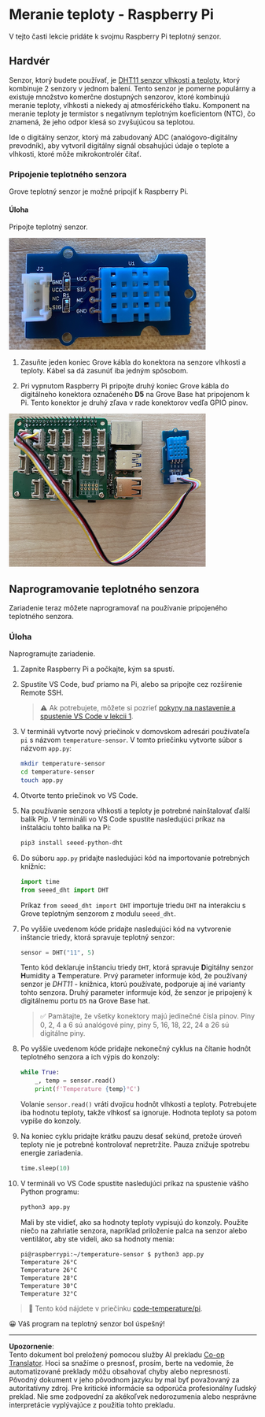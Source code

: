 <!--
CO_OP_TRANSLATOR_METADATA:
{
  "original_hash": "7678f7c67b97ee52d5727496dcd7d346",
  "translation_date": "2025-08-28T11:27:14+00:00",
  "source_file": "2-farm/lessons/1-predict-plant-growth/pi-temp.md",
  "language_code": "sk"
}
-->
# Meranie teploty - Raspberry Pi

V tejto časti lekcie pridáte k svojmu Raspberry Pi teplotný senzor.

## Hardvér

Senzor, ktorý budete používať, je [DHT11 senzor vlhkosti a teploty](https://www.seeedstudio.com/Grove-Temperature-Humidity-Sensor-DHT11.html), ktorý kombinuje 2 senzory v jednom balení. Tento senzor je pomerne populárny a existuje množstvo komerčne dostupných senzorov, ktoré kombinujú meranie teploty, vlhkosti a niekedy aj atmosférického tlaku. Komponent na meranie teploty je termistor s negatívnym teplotným koeficientom (NTC), čo znamená, že jeho odpor klesá so zvyšujúcou sa teplotou.

Ide o digitálny senzor, ktorý má zabudovaný ADC (analógovo-digitálny prevodník), aby vytvoril digitálny signál obsahujúci údaje o teplote a vlhkosti, ktoré môže mikrokontrolér čítať.

### Pripojenie teplotného senzora

Grove teplotný senzor je možné pripojiť k Raspberry Pi.

#### Úloha

Pripojte teplotný senzor.

![Grove teplotný senzor](../../../../../translated_images/grove-dht11.07f8eafceee170043efbb53e1d15722bd4e00fbaa9ff74290b57e9f66eb82c17.sk.png)

1. Zasuňte jeden koniec Grove kábla do konektora na senzore vlhkosti a teploty. Kábel sa dá zasunúť iba jedným spôsobom.

1. Pri vypnutom Raspberry Pi pripojte druhý koniec Grove kábla do digitálneho konektora označeného **D5** na Grove Base hat pripojenom k Pi. Tento konektor je druhý zľava v rade konektorov vedľa GPIO pinov.

![Grove teplotný senzor pripojený k zásuvke A0](../../../../../translated_images/pi-temperature-sensor.3ff82fff672c8e565ef25a39d26d111de006b825a7e0867227ef4e7fbff8553c.sk.png)

## Naprogramovanie teplotného senzora

Zariadenie teraz môžete naprogramovať na používanie pripojeného teplotného senzora.

### Úloha

Naprogramujte zariadenie.

1. Zapnite Raspberry Pi a počkajte, kým sa spustí.

1. Spustite VS Code, buď priamo na Pi, alebo sa pripojte cez rozšírenie Remote SSH.

    > ⚠️ Ak potrebujete, môžete si pozrieť [pokyny na nastavenie a spustenie VS Code v lekcii 1](../../../1-getting-started/lessons/1-introduction-to-iot/pi.md).

1. V termináli vytvorte nový priečinok v domovskom adresári používateľa `pi` s názvom `temperature-sensor`. V tomto priečinku vytvorte súbor s názvom `app.py`:

    ```sh
    mkdir temperature-sensor
    cd temperature-sensor
    touch app.py
    ```

1. Otvorte tento priečinok vo VS Code.

1. Na používanie senzora vlhkosti a teploty je potrebné nainštalovať ďalší balík Pip. V termináli vo VS Code spustite nasledujúci príkaz na inštaláciu tohto balíka na Pi:

    ```sh
    pip3 install seeed-python-dht
    ```

1. Do súboru `app.py` pridajte nasledujúci kód na importovanie potrebných knižníc:

    ```python
    import time
    from seeed_dht import DHT
    ```

    Príkaz `from seeed_dht import DHT` importuje triedu `DHT` na interakciu s Grove teplotným senzorom z modulu `seeed_dht`.

1. Po vyššie uvedenom kóde pridajte nasledujúci kód na vytvorenie inštancie triedy, ktorá spravuje teplotný senzor:

    ```python
    sensor = DHT("11", 5)
    ```

    Tento kód deklaruje inštanciu triedy `DHT`, ktorá spravuje **D**igitálny senzor **H**umidity a **T**emperature. Prvý parameter informuje kód, že používaný senzor je *DHT11* - knižnica, ktorú používate, podporuje aj iné varianty tohto senzora. Druhý parameter informuje kód, že senzor je pripojený k digitálnemu portu `D5` na Grove Base hat.

    > ✅ Pamätajte, že všetky konektory majú jedinečné čísla pinov. Piny 0, 2, 4 a 6 sú analógové piny, piny 5, 16, 18, 22, 24 a 26 sú digitálne piny.

1. Po vyššie uvedenom kóde pridajte nekonečný cyklus na čítanie hodnôt teplotného senzora a ich výpis do konzoly:

    ```python
    while True:
        _, temp = sensor.read()
        print(f'Temperature {temp}°C')
    ```

    Volanie `sensor.read()` vráti dvojicu hodnôt vlhkosti a teploty. Potrebujete iba hodnotu teploty, takže vlhkosť sa ignoruje. Hodnota teploty sa potom vypíše do konzoly.

1. Na koniec cyklu pridajte krátku pauzu desať sekúnd, pretože úroveň teploty nie je potrebné kontrolovať nepretržite. Pauza znižuje spotrebu energie zariadenia.

    ```python
    time.sleep(10)
    ```

1. V termináli vo VS Code spustite nasledujúci príkaz na spustenie vášho Python programu:

    ```sh
    python3 app.py
    ```

    Mali by ste vidieť, ako sa hodnoty teploty vypisujú do konzoly. Použite niečo na zahriatie senzora, napríklad priloženie palca na senzor alebo ventilátor, aby ste videli, ako sa hodnoty menia:

    ```output
    pi@raspberrypi:~/temperature-sensor $ python3 app.py 
    Temperature 26°C
    Temperature 26°C
    Temperature 28°C
    Temperature 30°C
    Temperature 32°C
    ```

> 💁 Tento kód nájdete v priečinku [code-temperature/pi](../../../../../2-farm/lessons/1-predict-plant-growth/code-temperature/pi).

😀 Váš program na teplotný senzor bol úspešný!

---

**Upozornenie**:  
Tento dokument bol preložený pomocou služby AI prekladu [Co-op Translator](https://github.com/Azure/co-op-translator). Hoci sa snažíme o presnosť, prosím, berte na vedomie, že automatizované preklady môžu obsahovať chyby alebo nepresnosti. Pôvodný dokument v jeho pôvodnom jazyku by mal byť považovaný za autoritatívny zdroj. Pre kritické informácie sa odporúča profesionálny ľudský preklad. Nie sme zodpovední za akékoľvek nedorozumenia alebo nesprávne interpretácie vyplývajúce z použitia tohto prekladu.
